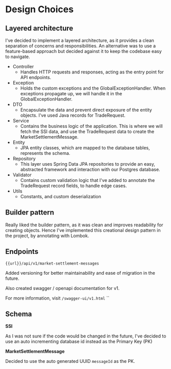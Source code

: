 # Design Choices

## Layered architecture

I've decided to implement a layered architecture, as it provides a clean separation of concerns and responsibilities.
An alternative was to use a feature-based approach but decided against it to keep the codebase easy to navigate.

- Controller
    - Handles HTTP requests and responses, acting as the entry point for API endpoints.
- Exception
    - Holds the custom exceptions and the GlobalExceptionHandler. When exceptions propagate up, we will handle it in the
      GlobalExceptionHandler.
- DTO
    - Encapsulate the data and prevent direct exposure of the entity objects. I've used Java records for TradeRequest.
- Service
    - Contains the business logic of the application. This is where we will fetch the SSI data, and use the TradeRequest
      data to create the MarketSettlementMessage.
- Entity
    - JPA entity classes, which are mapped to the database tables, represents the schema.
- Repository
    - This layer uses Spring Data JPA repositories to provide an easy, abstracted framework and interaction with our
      Postgres database.
- Validator
    - Contains custom validation logic that I've added to annotate the TradeRequest record fields, to handle edge cases.
- Utils
    - Constants, and custom deserialization

## Builder pattern

Really liked the builder pattern, as it was clean and improves readability for creating objects. Hence I've implemented
this creational design pattern in the project, by annotating with Lombok.

## Endpoints

`{{url}}/api/v1/market-settlement-messages`

Added versioning for better maintainability and ease of migration in the future.

Also created swagger / openapi documentation for v1.

For more information, visit `/swagger-ui/v1.html`
``

## Schema

**SSI**

As I was not sure if the code would be changed in the future, I've decided to use an auto incrementing database id
instead as the Primary Key (PK)

**MarketSettlementMessage**

Decided to use the auto generated UUID `messageId` as the PK.